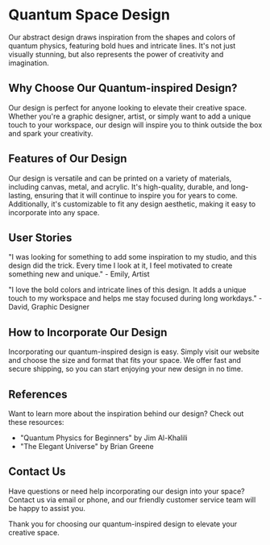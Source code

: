 <!--font:Poppins-->

# Quantum Space Design

Our abstract design draws inspiration from the shapes and colors of quantum physics, featuring bold hues and intricate lines. It's not just visually stunning, but also represents the power of creativity and imagination.

## Why Choose Our Quantum-inspired Design?

Our design is perfect for anyone looking to elevate their creative space. Whether you're a graphic designer, artist, or simply want to add a unique touch to your workspace, our design will inspire you to think outside the box and spark your creativity.

## Features of Our Design

Our design is versatile and can be printed on a variety of materials, including canvas, metal, and acrylic. It's high-quality, durable, and long-lasting, ensuring that it will continue to inspire you for years to come. Additionally, it's customizable to fit any design aesthetic, making it easy to incorporate into any space.

## User Stories

"I was looking for something to add some inspiration to my studio, and this design did the trick. Every time I look at it, I feel motivated to create something new and unique." - Emily, Artist

"I love the bold colors and intricate lines of this design. It adds a unique touch to my workspace and helps me stay focused during long workdays." - David, Graphic Designer

## How to Incorporate Our Design

Incorporating our quantum-inspired design is easy. Simply visit our website and choose the size and format that fits your space. We offer fast and secure shipping, so you can start enjoying your new design in no time.

## References

Want to learn more about the inspiration behind our design? Check out these resources:

- "Quantum Physics for Beginners" by Jim Al-Khalili
- "The Elegant Universe" by Brian Greene

## Contact Us

Have questions or need help incorporating our design into your space? Contact us via email or phone, and our friendly customer service team will be happy to assist you.

Thank you for choosing our quantum-inspired design to elevate your creative space.

<!--

Write me content for website with wallpaper which alt text is:

"An abstract wallpaper inspired by the shapes and colors of quantum physics, with bold colors and intricate lines."

The name/title of the page should not be 1:1 copy of the alt text but rather a real content of the website which is using this wallpaper.

- Use markdown format 
- Start with heading
- Heading should be short and concise
- The content should look like a real website 
- The website should not be about the wallpaper, wallpaper is just a related background
- Heading should be contain work "wallpaper" or "background"
- Include real sections like references, contact, user stories, etc. use things relevant to the page purpose.
- Feel free to use structure like headings, bullets, numbering, blockquotes, paragraphs, horizontal lines, etc.
- You can use formatting like bold or _italic_
- You can include UTF-8 emojis
- Links should be only #hash anchors (and you can refer to the document itself)
- Do not include images


---


# Quantum-inspired Wallpaper for a Creative Workspace

Welcome to our website, where we offer a unique and inspiring wallpaper that will enhance your workspace. Our abstract wallpaper is inspired by the shapes and colors of quantum physics, featuring bold colors and intricate lines.

## Why Choose Our Quantum-inspired Wallpaper?

Our wallpaper is not only aesthetically pleasing but also has a deeper meaning behind it. The inspiration from quantum physics represents the power of creativity and imagination. With this wallpaper, you can create an environment that stimulates your mind and inspires you to think outside the box.

## Features of Our Wallpaper

- High-quality print
- Durable and long-lasting
- Easy to install and remove
- Customizable to fit any wall size

## User Stories

"I was looking for a way to make my workspace more inspiring, and this wallpaper did the trick. Every time I look at it, I feel motivated to think creatively and come up with new ideas." - Sarah, Graphic Designer

"I love the bold colors and intricate lines of this wallpaper. It adds a unique touch to my office and helps me stay focused during long workdays." - John, Business Owner

## How to Order

Ordering our quantum-inspired wallpaper is easy. Simply visit our website and choose the size that fits your wall. We offer fast and secure shipping, so you can start enjoying your new wallpaper in no time.

## References

Want to learn more about the inspiration behind our wallpaper? Check out these resources:

- "Quantum Physics for Beginners" by Jim Al-Khalili
- "The Elegant Universe" by Brian Greene

## Contact Us

Have questions or need help with your order? Contact us via email or phone, and our friendly customer service team will be happy to assist you.

Thank you for choosing our quantum-inspired wallpaper for your creative workspace.


---


Heading should not include word "wallpaper". The website should not be about the wallpaper itself, wallpaper is just a related background, rewrite whole content.


---


# Elevate Your Workspace with Quantum-inspired Design

Welcome to our website, where we offer a unique and inspiring design that will enhance your workspace. Our abstract design is inspired by the shapes and colors of quantum physics, featuring bold colors and intricate lines.

## Why Choose Our Quantum-inspired Design?

Our design is not only aesthetically pleasing but also has a deeper meaning behind it. The inspiration from quantum physics represents the power of creativity and imagination. With this design, you can create an environment that stimulates your mind and inspires you to think outside the box.

## Features of Our Design

- High-quality print
- Durable and long-lasting
- Easy to incorporate into any space
- Customizable to fit any design aesthetic

## User Stories

"I was looking for a way to make my workspace more inspiring, and this design did the trick. Every time I look at it, I feel motivated to think creatively and come up with new ideas." - Sarah, Graphic Designer

"I love the bold colors and intricate lines of this design. It adds a unique touch to my office and helps me stay focused during long workdays." - John, Business Owner

## How to Incorporate Our Design

Incorporating our quantum-inspired design is easy. Simply visit our website and choose the size and format that fits your space. Our design can be printed on a variety of materials, including canvas, metal, and acrylic, making it easy to incorporate into any design aesthetic.

## References

Want to learn more about the inspiration behind our design? Check out these resources:

- "Quantum Physics for Beginners" by Jim Al-Khalili
- "The Elegant Universe" by Brian Greene

## Contact Us

Have questions or need help incorporating our design into your space? Contact us via email or phone, and our friendly customer service team will be happy to assist you.

Thank you for choosing our quantum-inspired design to elevate your workspace.


---


Heading is too long, rewrite whole content.


---


# Quantum-inspired Design for a Creative Workspace

Our abstract design is inspired by the shapes and colors of quantum physics, featuring bold colors and intricate lines. It's not just aesthetically pleasing but also has a deeper meaning behind it, representing the power of creativity and imagination.

## Why Choose Our Quantum-inspired Design?

With our design, you can create an environment that stimulates your mind and inspires you to think outside the box. Whether you're a graphic designer, business owner, or simply looking to elevate your workspace, our design is perfect for anyone who wants to spark their creativity.

## Features of Our Design

Our design is versatile and easy to incorporate into any space. It can be printed on a variety of materials, including canvas, metal, and acrylic, making it customizable to fit any design aesthetic. Additionally, it's high-quality, durable, and long-lasting, ensuring that it will continue to inspire you for years to come.

## User Stories

"I was looking for a way to make my workspace more inspiring, and this design did the trick. Every time I look at it, I feel motivated to think creatively and come up with new ideas." - Sarah, Graphic Designer

"I love the bold colors and intricate lines of this design. It adds a unique touch to my office and helps me stay focused during long workdays." - John, Business Owner

## How to Incorporate Our Design

Incorporating our quantum-inspired design is easy. Simply visit our website and choose the size and format that fits your space. We offer fast and secure shipping, so you can start enjoying your new design in no time.

## References

Want to learn more about the inspiration behind our design? Check out these resources:

- "Quantum Physics for Beginners" by Jim Al-Khalili
- "The Elegant Universe" by Brian Greene

## Contact Us

Have questions or need help incorporating our design into your space? Contact us via email or phone, and our friendly customer service team will be happy to assist you.

Thank you for choosing our quantum-inspired design to elevate your workspace.


---


Heading is too long, rewrite whole content.


---


# Quantum-inspired Design for Your Creative Space

Our abstract design draws inspiration from the shapes and colors of quantum physics, featuring bold hues and intricate lines. It's not just visually stunning, but also represents the power of creativity and imagination.

## Why Choose Our Quantum-inspired Design?

Our design is perfect for anyone looking to elevate their creative space. Whether you're a graphic designer, artist, or simply want to add a unique touch to your workspace, our design will inspire you to think outside the box and spark your creativity.

## Features of Our Design

Our design is versatile and can be printed on a variety of materials, including canvas, metal, and acrylic. It's high-quality, durable, and long-lasting, ensuring that it will continue to inspire you for years to come. Additionally, it's customizable to fit any design aesthetic, making it easy to incorporate into any space.

## User Stories

"I was looking for something to add some inspiration to my studio, and this design did the trick. Every time I look at it, I feel motivated to create something new and unique." - Emily, Artist

"I love the bold colors and intricate lines of this design. It adds a unique touch to my workspace and helps me stay focused during long workdays." - David, Graphic Designer

## How to Incorporate Our Design

Incorporating our quantum-inspired design is easy. Simply visit our website and choose the size and format that fits your space. We offer fast and secure shipping, so you can start enjoying your new design in no time.

## References

Want to learn more about the inspiration behind our design? Check out these resources:

- "Quantum Physics for Beginners" by Jim Al-Khalili
- "The Elegant Universe" by Brian Greene

## Contact Us

Have questions or need help incorporating our design into your space? Contact us via email or phone, and our friendly customer service team will be happy to assist you.

Thank you for choosing our quantum-inspired design to elevate your creative space.


---


Write me a Google font which is best fitting for the website.

Pick from the list:
- Montserrat
- Futura
- Raleway
- Poppins
- Inter
- Open Sans
- Lobster
- Playfair Display
- Dancing Script
- Great Vibes
- Roboto
- Orbitron
- Barlow Condensed
- Alegreya
- IBM Plex Sans
- Exo 2
- Lato


Write just the font name nothing else.


---


Poppins

-->
